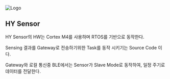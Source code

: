![Logo](https://github.com/iotoasis/SO/blob/master/logo_oasis_m.png)


## HY Sensor

 HY Sensor의 HW는 Cortex M4를 사용하며 RTOS를 기반으로 동작한다.
 
 Sensing 결과를 Gateway로 전송하기위한 Task를 동작 시키기는 Source Code 이다.
 
 Gateway와 로컬 통신중 BLE에서는 Sensor가 Slave Mode로 동작하여, 일정 주기로 데이터를 전달한다.
